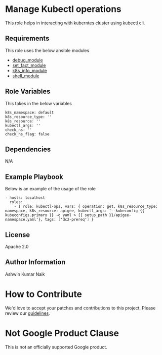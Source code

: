 Manage Kubectl operations
=========

This role helps in interacting with kuberntes cluster using kubectl cli.

Requirements
------------

This role uses the below ansible modules
* [debug_module](https://docs.ansible.com/ansible/latest/collections/ansible/builtin/debug_module.html)
* [set_fact_module](https://docs.ansible.com/ansible/latest/collections/ansible/builtin/set_fact_module.html)
* [k8s_info_module](https://docs.ansible.com/ansible/latest/collections/kubernetes/core/k8s_info_module.html)
* [shell_module](https://docs.ansible.com/ansible/latest/collections/ansible/builtin/shell_module.html)


Role Variables
--------------

This takes in the below variables
```
k8s_namespace: default
k8s_resource_type: ''
k8s_resource: ''
kubectl_args: ''
check_ns: ''
check_ns_flag: false
```

Dependencies
------------

N/A

Example Playbook
----------------

Below is an example of the usage of the role

    - hosts: localhost
      roles:
        - { role: kubectl-ops, vars: { operation: get, k8s_resource_type: namespace, k8s_resource: apigee, kubectl_args: '--kubeconfig {{ kubeconfigs.primary }} -o yaml > {{ setup_path }}/apigee-namespace.yaml'}, tags: ['dc2-prereq'] }


License
-------

Apache 2.0

Author Information
------------------

Ashwin Kumar Naik
<!-- BEGIN Google How To Contribute -->
# How to Contribute

We'd love to accept your patches and contributions to this project. Please review our [guidelines](../../CONTRIBUTING.md).
<!-- END Google How To Contribute -->
<!-- BEGIN Google Required Disclaimer -->

# Not Google Product Clause

This is not an officially supported Google product.
<!-- END Google Required Disclaimer -->